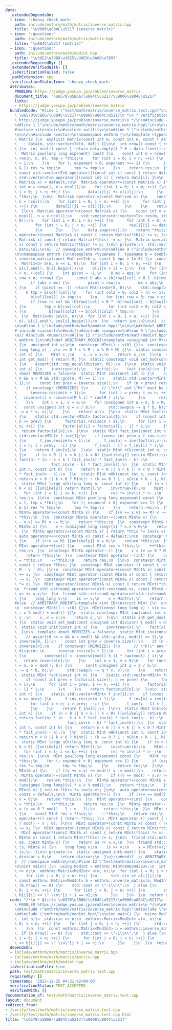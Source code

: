 ```yaml
---
data:
  _extendedDependsOn:
  - icon: ':heavy_check_mark:'
    path: include/emthrm/math/matrix/inverse_matrix.hpp
    title: "\u9006\u884C\u5217 (inverse matrix)"
  - icon: ':question:'
    path: include/emthrm/math/matrix/matrix.hpp
    title: "\u884C\u5217 (matrix)"
  - icon: ':question:'
    path: include/emthrm/math/modint.hpp
    title: "\u30E2\u30B8\u30E5\u30E9\u8A08\u7B97"
  _extendedRequiredBy: []
  _extendedVerifiedWith: []
  _isVerificationFailed: false
  _pathExtension: cpp
  _verificationStatusIcon: ':heavy_check_mark:'
  attributes:
    PROBLEM: https://judge.yosupo.jp/problem/inverse_matrix
    document_title: "\u6570\u5B66/\u884C\u5217/\u9006\u884C\u5217"
    links:
    - https://judge.yosupo.jp/problem/inverse_matrix
  bundledCode: "#line 1 \"test/math/matrix/inverse_matrix.test.cpp\"\n/*\n * @title\
    \ \u6570\u5B66/\u884C\u5217/\u9006\u884C\u5217\n *\n * verification-helper: PROBLEM\
    \ https://judge.yosupo.jp/problem/inverse_matrix\n */\n\n#include <iostream>\n\
    \n#line 1 \"include/emthrm/math/matrix/inverse_matrix.hpp\"\n\n\n\n#include <algorithm>\n\
    #include <iterator>\n#include <utility>\n\n#line 1 \"include/emthrm/math/matrix/matrix.hpp\"\
    \n\n\n\n#include <vector>\n\nnamespace emthrm {\n\ntemplate <typename T>\nstruct\
    \ Matrix {\n  explicit Matrix(const int m, const int n, const T def = 0)\n   \
    \   : data(m, std::vector<T>(n, def)) {}\n\n  int nrow() const { return data.size();\
    \ }\n  int ncol() const { return data.empty() ? 0 : data.front().size(); }\n\n\
    \  Matrix pow(long long exponent) const {\n    const int n = nrow();\n    Matrix<T>\
    \ res(n, n, 0), tmp = *this;\n    for (int i = 0; i < n; ++i) {\n      res[i][i]\
    \ = 1;\n    }\n    for (; exponent > 0; exponent >>= 1) {\n      if (exponent\
    \ & 1) res *= tmp;\n      tmp *= tmp;\n    }\n    return res;\n  }\n\n  inline\
    \ const std::vector<T>& operator[](const int i) const { return data[i]; }\n  inline\
    \ std::vector<T>& operator[](const int i) { return data[i]; }\n\n  Matrix& operator=(const\
    \ Matrix& x) = default;\n\n  Matrix& operator+=(const Matrix& x) {\n    const\
    \ int m = nrow(), n = ncol();\n    for (int i = 0; i < m; ++i) {\n      for (int\
    \ j = 0; j < n; ++j) {\n        data[i][j] += x[i][j];\n      }\n    }\n    return\
    \ *this;\n  }\n\n  Matrix& operator-=(const Matrix& x) {\n    const int m = nrow(),\
    \ n = ncol();\n    for (int i = 0; i < m; ++i) {\n      for (int j = 0; j < n;\
    \ ++j) {\n        data[i][j] -= x[i][j];\n      }\n    }\n    return *this;\n\
    \  }\n\n  Matrix& operator*=(const Matrix& x) {\n    const int m = nrow(), l =\
    \ ncol(), n = x.ncol();\n    std::vector<std::vector<T>> res(m, std::vector<T>(n,\
    \ 0));\n    for (int i = 0; i < m; ++i) {\n      for (int k = 0; k < l; ++k) {\n\
    \        for (int j = 0; j < n; ++j) {\n          res[i][j] += data[i][k] * x[k][j];\n\
    \        }\n      }\n    }\n    data.swap(res);\n    return *this;\n  }\n\n  Matrix\
    \ operator+(const Matrix& x) const { return Matrix(*this) += x; }\n  Matrix operator-(const\
    \ Matrix& x) const { return Matrix(*this) -= x; }\n  Matrix operator*(const Matrix&\
    \ x) const { return Matrix(*this) *= x; }\n\n private:\n  std::vector<std::vector<T>>\
    \ data;\n};\n\n}  // namespace emthrm\n\n\n#line 9 \"include/emthrm/math/matrix/inverse_matrix.hpp\"\
    \n\nnamespace emthrm {\n\ntemplate <typename T, typename U = double>\nMatrix<U>\
    \ inverse_matrix(const Matrix<T>& a, const U eps = 1e-8) {\n  const int n = a.nrow();\n\
    \  Matrix<U> b(n, n << 1, 0);\n  for (int i = 0; i < n; ++i) {\n    std::copy(a[i].begin(),\
    \ a[i].end(), b[i].begin());\n    b[i][n + i] = 1;\n  }\n  for (int col = 0; col\
    \ < n; ++col) {\n    int pivot = -1;\n    U mx = eps;\n    for (int row = col;\
    \ row < n; ++row) {\n      const U abs = (b[row][col] < 0 ? -b[row][col] : b[row][col]);\n\
    \      if (abs > mx) {\n        pivot = row;\n        mx = abs;\n      }\n   \
    \ }\n    if (pivot == -1) return Matrix<U>(0, 0);\n    std::swap(b[col], b[pivot]);\n\
    \    U tmp = b[col][col];\n    for (int col2 = 0; col2 < (n << 1); ++col2) {\n\
    \      b[col][col2] /= tmp;\n    }\n    for (int row = 0; row < n; ++row) {\n\
    \      if (row != col && (b[row][col] < 0 ? -b[row][col] : b[row][col]) > eps)\
    \ {\n        tmp = b[row][col];\n        for (int col2 = 0; col2 < (n << 1); ++col2)\
    \ {\n          b[row][col2] -= b[col][col2] * tmp;\n        }\n      }\n    }\n\
    \  }\n  Matrix<U> inv(n, n);\n  for (int i = 0; i < n; ++i) {\n    std::copy(std::next(b[i].begin(),\
    \ n), b[i].end(), inv[i].begin());\n  }\n  return inv;\n}\n\n}  // namespace emthrm\n\
    \n\n#line 1 \"include/emthrm/math/modint.hpp\"\n\n\n\n#ifndef ARBITRARY_MODINT\n\
    # include <cassert>\n#endif\n#include <compare>\n#line 9 \"include/emthrm/math/modint.hpp\"\
    \n// #include <numeric>\n#line 12 \"include/emthrm/math/modint.hpp\"\n\nnamespace\
    \ emthrm {\n\n#ifndef ARBITRARY_MODINT\ntemplate <unsigned int M>\nstruct MInt\
    \ {\n  unsigned int v;\n\n  constexpr MInt() : v(0) {}\n  constexpr MInt(const\
    \ long long x) : v(x >= 0 ? x % M : x % M + M) {}\n  static constexpr MInt raw(const\
    \ int x) {\n    MInt x_;\n    x_.v = x;\n    return x_;\n  }\n\n  static constexpr\
    \ int get_mod() { return M; }\n  static constexpr void set_mod(const int divisor)\
    \ {\n    assert(std::cmp_equal(divisor, M));\n  }\n\n  static void init(const\
    \ int x) {\n    inv<true>(x);\n    fact(x);\n    fact_inv(x);\n  }\n\n  template\
    \ <bool MEMOIZES = false>\n  static MInt inv(const int n) {\n    // assert(0 <=\
    \ n && n < M && std::gcd(n, M) == 1);\n    static std::vector<MInt> inverse{0,\
    \ 1};\n    const int prev = inverse.size();\n    if (n < prev) return inverse[n];\n\
    \    if constexpr (MEMOIZES) {\n      // \"n!\" and \"M\" must be disjoint.\n\
    \      inverse.resize(n + 1);\n      for (int i = prev; i <= n; ++i) {\n     \
    \   inverse[i] = -inverse[M % i] * raw(M / i);\n      }\n      return inverse[n];\n\
    \    }\n    int u = 1, v = 0;\n    for (unsigned int a = n, b = M; b;) {\n   \
    \   const unsigned int q = a / b;\n      std::swap(a -= q * b, b);\n      std::swap(u\
    \ -= q * v, v);\n    }\n    return u;\n  }\n\n  static MInt fact(const int n)\
    \ {\n    static std::vector<MInt> factorial{1};\n    if (const int prev = factorial.size();\
    \ n >= prev) {\n      factorial.resize(n + 1);\n      for (int i = prev; i <=\
    \ n; ++i) {\n        factorial[i] = factorial[i - 1] * i;\n      }\n    }\n  \
    \  return factorial[n];\n  }\n\n  static MInt fact_inv(const int n) {\n    static\
    \ std::vector<MInt> f_inv{1};\n    if (const int prev = f_inv.size(); n >= prev)\
    \ {\n      f_inv.resize(n + 1);\n      f_inv[n] = inv(fact(n).v);\n      for (int\
    \ i = n; i > prev; --i) {\n        f_inv[i - 1] = f_inv[i] * i;\n      }\n   \
    \ }\n    return f_inv[n];\n  }\n\n  static MInt nCk(const int n, const int k)\
    \ {\n    if (n < 0 || n < k || k < 0) [[unlikely]] return MInt();\n    return\
    \ fact(n) * (n - k < k ? fact_inv(k) * fact_inv(n - k) :\n                   \
    \               fact_inv(n - k) * fact_inv(k));\n  }\n  static MInt nPk(const\
    \ int n, const int k) {\n    return n < 0 || n < k || k < 0 ? MInt() : fact(n)\
    \ * fact_inv(n - k);\n  }\n  static MInt nHk(const int n, const int k) {\n   \
    \ return n < 0 || k < 0 ? MInt() : (k == 0 ? 1 : nCk(n + k - 1, k));\n  }\n\n\
    \  static MInt large_nCk(long long n, const int k) {\n    if (n < 0 || n < k ||\
    \ k < 0) [[unlikely]] return MInt();\n    inv<true>(k);\n    MInt res = 1;\n \
    \   for (int i = 1; i <= k; ++i) {\n      res *= inv(i) * n--;\n    }\n    return\
    \ res;\n  }\n\n  constexpr MInt pow(long long exponent) const {\n    MInt res\
    \ = 1, tmp = *this;\n    for (; exponent > 0; exponent >>= 1) {\n      if (exponent\
    \ & 1) res *= tmp;\n      tmp *= tmp;\n    }\n    return res;\n  }\n\n  constexpr\
    \ MInt& operator+=(const MInt& x) {\n    if ((v += x.v) >= M) v -= M;\n    return\
    \ *this;\n  }\n  constexpr MInt& operator-=(const MInt& x) {\n    if ((v += M\
    \ - x.v) >= M) v -= M;\n    return *this;\n  }\n  constexpr MInt& operator*=(const\
    \ MInt& x) {\n    v = (unsigned long long){v} * x.v % M;\n    return *this;\n\
    \  }\n  MInt& operator/=(const MInt& x) { return *this *= inv(x.v); }\n\n  constexpr\
    \ auto operator<=>(const MInt& x) const = default;\n\n  constexpr MInt& operator++()\
    \ {\n    if (++v == M) [[unlikely]] v = 0;\n    return *this;\n  }\n  constexpr\
    \ MInt operator++(int) {\n    const MInt res = *this;\n    ++*this;\n    return\
    \ res;\n  }\n  constexpr MInt& operator--() {\n    v = (v == 0 ? M - 1 : v - 1);\n\
    \    return *this;\n  }\n  constexpr MInt operator--(int) {\n    const MInt res\
    \ = *this;\n    --*this;\n    return res;\n  }\n\n  constexpr MInt operator+()\
    \ const { return *this; }\n  constexpr MInt operator-() const { return raw(v ?\
    \ M - v : 0); }\n\n  constexpr MInt operator+(const MInt& x) const { return MInt(*this)\
    \ += x; }\n  constexpr MInt operator-(const MInt& x) const { return MInt(*this)\
    \ -= x; }\n  constexpr MInt operator*(const MInt& x) const { return MInt(*this)\
    \ *= x; }\n  MInt operator/(const MInt& x) const { return MInt(*this) /= x; }\n\
    \n  friend std::ostream& operator<<(std::ostream& os, const MInt& x) {\n    return\
    \ os << x.v;\n  }\n  friend std::istream& operator>>(std::istream& is, MInt& x)\
    \ {\n    long long v;\n    is >> v;\n    x = MInt(v);\n    return is;\n  }\n};\n\
    #else  // ARBITRARY_MODINT\ntemplate <int ID>\nstruct MInt {\n  unsigned int v;\n\
    \n  constexpr MInt() : v(0) {}\n  MInt(const long long x) : v(x >= 0 ? x % mod()\
    \ : x % mod() + mod()) {}\n  static constexpr MInt raw(const int x) {\n    MInt\
    \ x_;\n    x_.v = x;\n    return x_;\n  }\n\n  static int get_mod() { return mod();\
    \ }\n  static void set_mod(const unsigned int divisor) { mod() = divisor; }\n\n\
    \  static void init(const int x) {\n    inv<true>(x);\n    fact(x);\n    fact_inv(x);\n\
    \  }\n\n  template <bool MEMOIZES = false>\n  static MInt inv(const int n) {\n\
    \    // assert(0 <= n && n < mod() && std::gcd(x, mod()) == 1);\n    static std::vector<MInt>\
    \ inverse{0, 1};\n    const int prev = inverse.size();\n    if (n < prev) return\
    \ inverse[n];\n    if constexpr (MEMOIZES) {\n      // \"n!\" and \"M\" must be\
    \ disjoint.\n      inverse.resize(n + 1);\n      for (int i = prev; i <= n; ++i)\
    \ {\n        inverse[i] = -inverse[mod() % i] * raw(mod() / i);\n      }\n   \
    \   return inverse[n];\n    }\n    int u = 1, v = 0;\n    for (unsigned int a\
    \ = n, b = mod(); b;) {\n      const unsigned int q = a / b;\n      std::swap(a\
    \ -= q * b, b);\n      std::swap(u -= q * v, v);\n    }\n    return u;\n  }\n\n\
    \  static MInt fact(const int n) {\n    static std::vector<MInt> factorial{1};\n\
    \    if (const int prev = factorial.size(); n >= prev) {\n      factorial.resize(n\
    \ + 1);\n      for (int i = prev; i <= n; ++i) {\n        factorial[i] = factorial[i\
    \ - 1] * i;\n      }\n    }\n    return factorial[n];\n  }\n\n  static MInt fact_inv(const\
    \ int n) {\n    static std::vector<MInt> f_inv{1};\n    if (const int prev = f_inv.size();\
    \ n >= prev) {\n      f_inv.resize(n + 1);\n      f_inv[n] = inv(fact(n).v);\n\
    \      for (int i = n; i > prev; --i) {\n        f_inv[i - 1] = f_inv[i] * i;\n\
    \      }\n    }\n    return f_inv[n];\n  }\n\n  static MInt nCk(const int n, const\
    \ int k) {\n    if (n < 0 || n < k || k < 0) [[unlikely]] return MInt();\n   \
    \ return fact(n) * (n - k < k ? fact_inv(k) * fact_inv(n - k) :\n            \
    \                      fact_inv(n - k) * fact_inv(k));\n  }\n  static MInt nPk(const\
    \ int n, const int k) {\n    return n < 0 || n < k || k < 0 ? MInt() : fact(n)\
    \ * fact_inv(n - k);\n  }\n  static MInt nHk(const int n, const int k) {\n   \
    \ return n < 0 || k < 0 ? MInt() : (k == 0 ? 1 : nCk(n + k - 1, k));\n  }\n\n\
    \  static MInt large_nCk(long long n, const int k) {\n    if (n < 0 || n < k ||\
    \ k < 0) [[unlikely]] return MInt();\n    inv<true>(k);\n    MInt res = 1;\n \
    \   for (int i = 1; i <= k; ++i) {\n      res *= inv(i) * n--;\n    }\n    return\
    \ res;\n  }\n\n  MInt pow(long long exponent) const {\n    MInt res = 1, tmp =\
    \ *this;\n    for (; exponent > 0; exponent >>= 1) {\n      if (exponent & 1)\
    \ res *= tmp;\n      tmp *= tmp;\n    }\n    return res;\n  }\n\n  MInt& operator+=(const\
    \ MInt& x) {\n    if ((v += x.v) >= mod()) v -= mod();\n    return *this;\n  }\n\
    \  MInt& operator-=(const MInt& x) {\n    if ((v += mod() - x.v) >= mod()) v -=\
    \ mod();\n    return *this;\n  }\n  MInt& operator*=(const MInt& x) {\n    v =\
    \ (unsigned long long){v} * x.v % mod();\n    return *this;\n    }\n  MInt& operator/=(const\
    \ MInt& x) { return *this *= inv(x.v); }\n\n  auto operator<=>(const MInt& x)\
    \ const = default;\n\n  MInt& operator++() {\n    if (++v == mod()) [[unlikely]]\
    \ v = 0;\n    return *this;\n  }\n  MInt operator++(int) {\n    const MInt res\
    \ = *this;\n    ++*this;\n    return res;\n  }\n  MInt& operator--() {\n    v\
    \ = (v == 0 ? mod() - 1 : v - 1);\n    return *this;\n  }\n  MInt operator--(int)\
    \ {\n    const MInt res = *this;\n    --*this;\n    return res;\n  }\n\n  MInt\
    \ operator+() const { return *this; }\n  MInt operator-() const { return raw(v\
    \ ? mod() - v : 0); }\n\n  MInt operator+(const MInt& x) const { return MInt(*this)\
    \ += x; }\n  MInt operator-(const MInt& x) const { return MInt(*this) -= x; }\n\
    \  MInt operator*(const MInt& x) const { return MInt(*this) *= x; }\n  MInt operator/(const\
    \ MInt& x) const { return MInt(*this) /= x; }\n\n  friend std::ostream& operator<<(std::ostream&\
    \ os, const MInt& x) {\n    return os << x.v;\n  }\n  friend std::istream& operator>>(std::istream&\
    \ is, MInt& x) {\n    long long v;\n    is >> v;\n    x = MInt(v);\n    return\
    \ is;\n  }\n\n private:\n  static unsigned int& mod() {\n    static unsigned int\
    \ divisor = 0;\n    return divisor;\n  }\n};\n#endif  // ARBITRARY_MODINT\n\n\
    }  // namespace emthrm\n\n\n#line 12 \"test/math/matrix/inverse_matrix.test.cpp\"\
    \n\nint main() {\n  using ModInt = emthrm::MInt<998244353>;\n  int n;\n  std::cin\
    \ >> n;\n  emthrm::Matrix<ModInt> a(n, n);\n  for (int i = 0; i < n; ++i) {\n\
    \    for (int j = 0; j < n; ++j) {\n      std::cin >> a[i][j];\n    }\n  }\n \
    \ const emthrm::Matrix<ModInt> b = emthrm::inverse_matrix(a, ModInt(0));\n  if\
    \ (b.nrow() == 0) {\n    std::cout << \"-1\\n\";\n  } else {\n    for (int i =\
    \ 0; i < n; ++i) {\n      for (int j = 0; j < n; ++j) {\n        std::cout <<\
    \ b[i][j] << \" \\n\"[j + 1 == n];\n      }\n    }\n  }\n  return 0;\n}\n"
  code: "/*\n * @title \u6570\u5B66/\u884C\u5217/\u9006\u884C\u5217\n *\n * verification-helper:\
    \ PROBLEM https://judge.yosupo.jp/problem/inverse_matrix\n */\n\n#include <iostream>\n\
    \n#include \"emthrm/math/matrix/inverse_matrix.hpp\"\n#include \"emthrm/math/matrix/matrix.hpp\"\
    \n#include \"emthrm/math/modint.hpp\"\n\nint main() {\n  using ModInt = emthrm::MInt<998244353>;\n\
    \  int n;\n  std::cin >> n;\n  emthrm::Matrix<ModInt> a(n, n);\n  for (int i =\
    \ 0; i < n; ++i) {\n    for (int j = 0; j < n; ++j) {\n      std::cin >> a[i][j];\n\
    \    }\n  }\n  const emthrm::Matrix<ModInt> b = emthrm::inverse_matrix(a, ModInt(0));\n\
    \  if (b.nrow() == 0) {\n    std::cout << \"-1\\n\";\n  } else {\n    for (int\
    \ i = 0; i < n; ++i) {\n      for (int j = 0; j < n; ++j) {\n        std::cout\
    \ << b[i][j] << \" \\n\"[j + 1 == n];\n      }\n    }\n  }\n  return 0;\n}\n"
  dependsOn:
  - include/emthrm/math/matrix/inverse_matrix.hpp
  - include/emthrm/math/matrix/matrix.hpp
  - include/emthrm/math/modint.hpp
  isVerificationFile: true
  path: test/math/matrix/inverse_matrix.test.cpp
  requiredBy: []
  timestamp: '2023-12-25 04:31:42+09:00'
  verificationStatus: TEST_ACCEPTED
  verifiedWith: []
documentation_of: test/math/matrix/inverse_matrix.test.cpp
layout: document
redirect_from:
- /verify/test/math/matrix/inverse_matrix.test.cpp
- /verify/test/math/matrix/inverse_matrix.test.cpp.html
title: "\u6570\u5B66/\u884C\u5217/\u9006\u884C\u5217"
---
```

